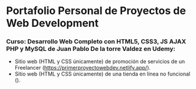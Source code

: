 # Portafolio Personal de Proyectos de Web Development

### Curso: Desarrollo Web Completo con HTML5, CSS3, JS AJAX PHP y MySQL de Juan Pablo De la torre Valdez en Udemy:
- Sitio web (HTML y CSS únicamente) de promoción de servicios de un Freelancer (https://primerproyectowebdev.netlify.app/).
- Sitio web (HTML y CSS únicamente) de una tienda en línea no funcional ().
